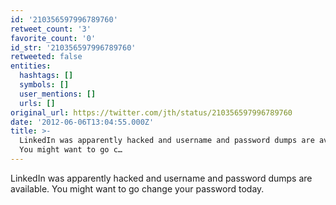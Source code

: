 ```yaml
---
id: '210356597996789760'
retweet_count: '3'
favorite_count: '0'
id_str: '210356597996789760'
retweeted: false
entities:
  hashtags: []
  symbols: []
  user_mentions: []
  urls: []
original_url: https://twitter.com/jth/status/210356597996789760
date: '2012-06-06T13:04:55.000Z'
title: >-
  LinkedIn was apparently hacked and username and password dumps are available.
  You might want to go c…
---
```


LinkedIn was apparently hacked and username and password dumps are available. You might want to go change your password today.